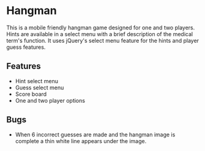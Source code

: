 # Hangman
This is a mobile friendly hangman game designed for one and two players. Hints are available in a select menu with a brief description of the medical term's function. It uses jQuery's select menu feature for the hints and player guess features.

## Features
* Hint select menu
* Guess select menu
* Score board
* One and two player options

## Bugs
* When 6 incorrect guesses are made and the hangman image is complete a thin white line appears under the image.

